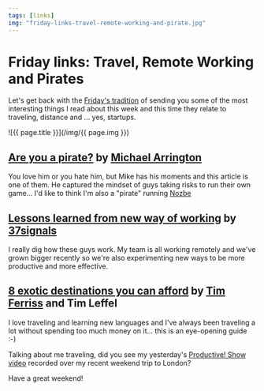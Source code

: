 ```yaml
---
tags: [links]
img: "friday-links-travel-remote-working-and-pirate.jpg"
---
```


# Friday links: Travel, Remote Working and Pirates


Let's get back with the [Friday's tradition](http://michaelnozbe.com/tag/followfriday) of sending you some of the most interesting things I read about this week and this time they relate to traveling, distance and ... yes, startups.

<!--More-->

![{{ page.title }}](/img/{{ page.img }})


## [Are you a pirate?](http://techcrunch.com/2010/10/31/are-you-a-pirate/) by [Michael Arrington](http://twitter.com/arrington)

You love him or you hate him, but Mike has his moments and this article is one of them. He captured the mindset of guys taking risks to run their own game... I'd like to think I'm also a "pirate" running [Nozbe][n]

## [Lessons learned from new way of working](http://37signals.com/svn/posts/2640-another-round-of-lessons-learned-from-our-new-team-based-way-of-working) by [37signals](http://twitter.com/37signals)

I really dig how these guys work. My team is all working remotely and we've grown bigger recently so we're also experimenting new ways to be more productive and more effective.

## [8 exotic destinations you can afford](http://www.fourhourworkweek.com/blog/2010/11/04/exotic-destination-bargains/) by [Tim Ferriss](http://twitter.com/tferriss) and Tim Leffel

I love traveling and learning new languages and I've always been traveling a lot without spending too much money on it... this is an eye-opening guide :-)

Talking about me traveling, did you see my yesterday's [Productive! Show video](http://www.productivefirm.com/2010/11/smartphone-vs-laptop-on-weekend-trips-to-london-episode-28/) recorded over my recent weekend trip to London?

Have a great weekend!  



[n]: https://michael.gratis/nozbe